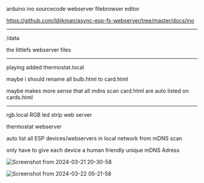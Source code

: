 arduino ino sourcecode webserver filebrowser editor

https://github.com/ldijkman/async-esp-fs-webserver/tree/master/docs/ino

---

/data

the littlefs webserver files

---

playing added thermostat.local 

maybe i should rename all bulb.html to card.html

maybe makes more sense that all mdns scan card.html are auto listed on cards.html

---

rgb.local RGB led strip web server 

thermostat webserver

auto list all ESP devices/webservers in local network from mDNS scan

only have to give each device a human friendly unique mDNS Adress

![Screenshot from 2024-03-21 20-30-58](https://github.com/ldijkman/async-esp-fs-webserver/assets/45427770/2de7060e-8ae9-4229-992e-68701a9e5340)


![Screenshot from 2024-03-22 05-21-58](https://github.com/ldijkman/async-esp-fs-webserver/assets/45427770/52c2853a-93d6-4424-b299-b92c63d9cd2f)
